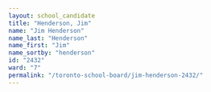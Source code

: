 ```yaml
---
layout: school_candidate
title: "Henderson, Jim"
name: "Jim Henderson"
name_last: "Henderson"
name_first: "Jim"
name_sortby: "henderson"
id: "2432"
ward: "7"
permalink: "/toronto-school-board/jim-henderson-2432/"
---
```


